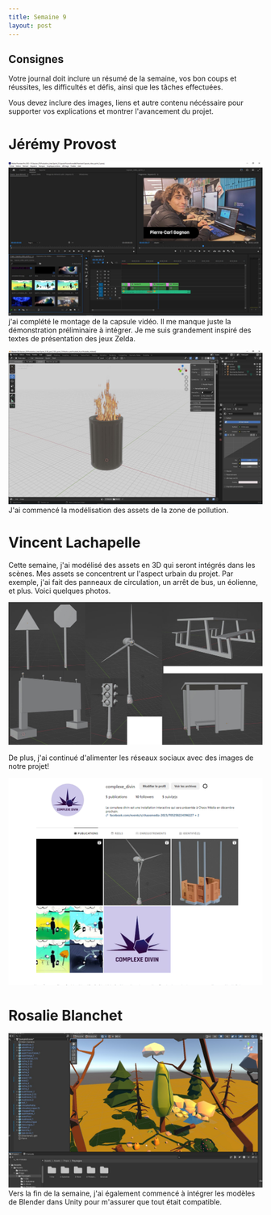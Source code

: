 ```yaml
---
title: Semaine 9
layout: post
---
```


## Consignes

Votre journal doit inclure un résumé de la semaine, vos bon coups et réussites, les difficultés et défis, ainsi que les tâches effectuées.

Vous devez inclure des images, liens et autre contenu nécéssaire pour supporter vos explications et montrer l'avancement du projet.

# Jérémy Provost
![Part2 video](../images/Video_part2.JPG)
j'ai complété le montage de la capsule vidéo. Il me manque juste la démonstration préliminaire à intégrer. Je me suis grandement inspiré des textes de présentation des jeux Zelda.

![Part1 3D_pollution](../images/3D_feux.JPG)
J'ai commencé la modélisation des assets de la zone de pollution.


# Vincent Lachapelle
Cette semaine, j'ai modélisé des assets en 3D qui seront intégrés dans les scènes. Mes assets se concentrent ur l'aspect urbain du projet. Par exemple, j'ai fait des panneaux de circulation, un arrêt de bus, un éolienne, et plus. Voici quelques photos.

![Part1 3D ville](../images/assets.jpg)

De plus, j'ai continué d'alimenter les réseaux sociaux avec des images de notre projet!

![Part2 reseaux](../images/reseau_2.PNG)

# Rosalie Blanchet
![Debut intégration dans unity](../images/unityProps_s8.jpg)
Vers la fin de la semaine, j'ai également commencé à intégrer les modèles de Blender dans Unity pour m'assurer que tout était compatible.
